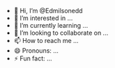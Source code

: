 - 👋 Hi, I’m @Edmilsonedd
- 👀 I’m interested in ...
- 🌱 I’m currently learning ...
- 💞️ I’m looking to collaborate on ...
- 📫 How to reach me ...
- 😄 Pronouns: ...
- ⚡ Fun fact: ...

<!---
Edmilsonedd/Edmilsonedd is a ✨ special ✨ repository because its `README.md` (this file) appears on your GitHub profile.
You can click the Preview link to take a look at your changes.
--->
